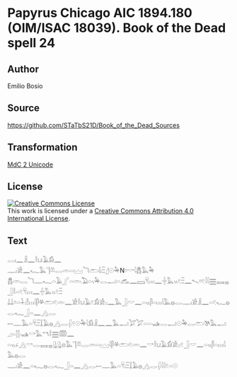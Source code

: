 # Papyrus Chicago AIC 1894.180 (OIM/ISAC 18039). Book of the Dead spell 24

## Author 

Emilio Bosio

## Source 

https://github.com/STaTbS21D/Book_of_the_Dead_Sources

## Transformation 

[MdC 2 Unicode](https://statbs21d.github.io/mdc2unicode.html)

## License 

<a rel="license" href="http://creativecommons.org/licenses/by/4.0/"><img alt="Creative Commons License" style="border-width:0" src="https://i.creativecommons.org/l/by/4.0/88x31.png" /></a><br />This work is licensed under a <a rel="license" href="http://creativecommons.org/licenses/by/4.0/">Creative Commons Attribution 4.0 International License</a>.

## Text 

<hiero><rubrum>𓂋𓏤𓈖𓏎𓈖𓎛𓂓𓏺𓄿𓀁𓈖</rubrum><br>
<rubrum>𓊃𓏤𓀀𓈖𓆑𓅓𓊹𓌨𓂋𓏛𓏏𓈉𓆓𓂧𓌃𓏺𓏫</rubrum>𓊨𓇳𓅆N𓏌𓎡𓇋𓆣𓅓𓅆<br>
𓆣𓏛𓂋𓆓𓊃𓆑𓏏𓄿𓂾𓏏𓏛𓏺𓅐𓏏𓏯𓅆𓂋𓂝𓏏𓃹𓈖𓈙𓄛𓏥𓈖𓏶𓅓𓏭𓏲𓏫𓈖𓍇𓏌𓏲𓇋𓇋𓈗𓈘𓈇𓃀𓎛𓏏𓏲𓄛𓏥𓈖𓏶𓅓𓏭𓏲𓏫<br>
𓍑𓍑𓏌𓏏𓇑𓁐𓏥𓇋𓋴𓋬𓂧𓏲𓏛𓈖𓀀𓎛𓂓𓄿𓏲𓀁𓀀𓊪𓈖𓅓𓃀𓏺𓎟𓈖𓏏𓏭𓋴𓏏𓏥𓇋𓅓𓐍𓂋𓊃𓏤𓀀𓏎𓈖𓏏𓏲𓆑𓐍𓂋𓆑𓃀𓏏𓈖𓂻𓂋<br>
𓎀𓊃𓅓𓏏𓄛𓏫𓆼𓄿𓐍𓂻𓂋𓆅𓏲𓇳𓅆𓇋𓀁𓏎𓈖𓈖𓅓𓂝𓅯𓅯𓏏𓏏𓊛𓂋𓂝𓇳𓅆𓂋𓂧𓌗𓅓𓂝𓈎𓏏𓂭𓂭𓊛𓎡𓅓𓎔𓎛𓈗𓏅𓈖<br>
𓏏𓏭𓂊𓂻𓎡𓂋𓈘𓈇𓊮𓊮𓊖𓅓𓊹𓌨𓂋𓏛𓏏𓈉𓇋𓋴𓋬𓂧𓏲𓏛𓈖𓎡𓎛𓂓𓄿𓀁𓀀𓊪𓏲𓃀𓏺𓎟𓈖𓏏𓏭𓋴𓏏𓏥𓇋𓅓𓐍𓂋<br>
𓊃𓏤𓀀𓈖𓏏𓆑𓐍𓂋𓆑𓃀𓏏𓈖𓂻𓂋𓎀𓊃𓅓𓏏𓄛𓏺𓏫𓆼𓄿𓐍𓂻𓂋𓆅𓇋𓇋𓏲𓏏𓇳<br></hiero>